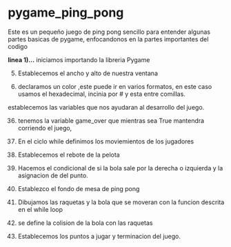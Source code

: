 # pygame_ping_pong

Este es un pequeño juego de ping pong sencillo para entender algunas partes basicas de pygame, enfocandonos en la partes importantes del codigo

**linea 1)...** iniciamos importando la libreria Pygame

5) Establecemos el ancho y alto de nuestra ventana

8) declaramos un color ,este puede ir en varios formatos, en este caso usamos el hexadecimal, incinia por # y esta entre comillas.

establecemos las variables que nos ayudaran al desarrollo del juego.

36) tenemos la variable game_over que mientras sea True mantendra corriendo el juego,

38) En el ciclo while definimos los moviemientos de los jugadores 

66) Establecemos el rebote de la pelota

69) Hacemos el condicional de si la bola sale por la derecha o izquierda y la asignacion de del punto.

95) Establezco el fondo de mesa de ping pong

99) Dibujamos las raquetas y la bola que se moveran con la funcion descrita en el while loop

103) se define la colision de la bola con las raquetas

107) Establecemos los puntos a jugar y terminacion del juego.
